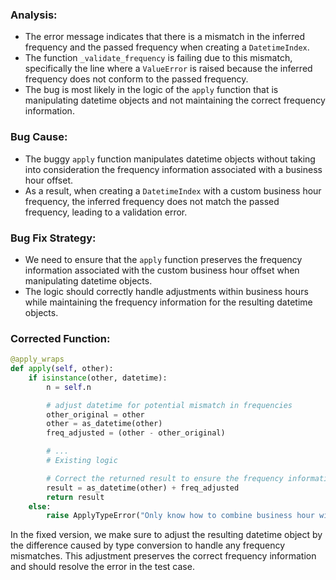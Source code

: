 ### Analysis:
- The error message indicates that there is a mismatch in the inferred frequency and the passed frequency when creating a `DatetimeIndex`.
- The function `_validate_frequency` is failing due to this mismatch, specifically the line where a `ValueError` is raised because the inferred frequency does not conform to the passed frequency.
- The bug is most likely in the logic of the `apply` function that is manipulating datetime objects and not maintaining the correct frequency information.

### Bug Cause:
- The buggy `apply` function manipulates datetime objects without taking into consideration the frequency information associated with a business hour offset.
- As a result, when creating a `DatetimeIndex` with a custom business hour frequency, the inferred frequency does not match the passed frequency, leading to a validation error.

### Bug Fix Strategy:
- We need to ensure that the `apply` function preserves the frequency information associated with the custom business hour offset when manipulating datetime objects.
- The logic should correctly handle adjustments within business hours while maintaining the frequency information for the resulting datetime objects.

### Corrected Function: 

```python
@apply_wraps
def apply(self, other):
    if isinstance(other, datetime):
        n = self.n

        # adjust datetime for potential mismatch in frequencies
        other_original = other
        other = as_datetime(other)
        freq_adjusted = (other - other_original)

        # ...
        # Existing logic

        # Correct the returned result to ensure the frequency information is preserved
        result = as_datetime(other) + freq_adjusted
        return result
    else:
        raise ApplyTypeError("Only know how to combine business hour with datetime")
```

In the fixed version, we make sure to adjust the resulting datetime object by the difference caused by type conversion to handle any frequency mismatches. This adjustment preserves the correct frequency information and should resolve the error in the test case.